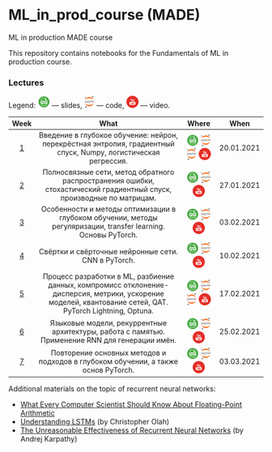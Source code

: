 # ML_in_prod_course (MADE)
ML in production MADE course

This repository contains notebooks for the Fundamentals of ML in production course.

### Lectures

Legend: ![](./icons/pdf.png) — slides, ![](./icons/jupyter.png) — code, ![](./icons/youtube.png) — video.

Week | What | Where | When
:--: | :--: | :---: | :--:
[1](https://data.mail.ru/curriculum/program/lesson/16355/) | Введение в глубокое обучение: нейрон, перекрёстная энтропия, градиентный спуск, Numpy, логистическая регрессия. | [![](./icons/pdf.png)](https://github.com/Illumaria/made-deep-learning/blob/master/01-intro-dl-logreg/01_intro_dl_logreg.pdf) [![](./icons/jupyter.png)](https://nbviewer.jupyter.org/github/Illumaria/made-deep-learning/blob/master/01-intro-dl-logreg/01_numpy.ipynb) [![](./icons/jupyter.png)](https://nbviewer.jupyter.org/github/Illumaria/made-deep-learning/blob/master/01-intro-dl-logreg/01_logreg.ipynb) [![](./icons/youtube.png)](https://youtu.be/WiFQF8sTxko) | 20.01.2021
[2](https://data.mail.ru/curriculum/program/lesson/16356/) | Полносвязные сети, метод обратного распространения ошибки, стохастический градиентный спуск, производные по матрицам. | [![](./icons/pdf.png)](https://github.com/Illumaria/made-deep-learning/blob/master/02-fc-nets-backprop/02_fc_nets_backprop.pdf) [![](./icons/jupyter.png)](https://nbviewer.jupyter.org/github/Illumaria/made-deep-learning/blob/master/02-fc-nets-backprop/02_fc_nets_backprop.ipynb) [![](./icons/youtube.png)](https://youtu.be/OUsKEHaOLtE) | 27.01.2021
[3](https://data.mail.ru/curriculum/program/lesson/16357/) | Особенности и методы оптимизации в глубоком обучении, методы регуляризации, transfer learning. Основы PyTorch. | [![](./icons/pdf.png)](https://github.com/Illumaria/made-deep-learning/blob/master/03-optimization/03_optimization.pdf) [![](./icons/jupyter.png)](https://nbviewer.jupyter.org/github/Illumaria/made-deep-learning/blob/master/03-optimization/03_pytorch_workshop.ipynb) [![](./icons/youtube.png)](https://youtu.be/D_gZEeTw_m8) | 03.02.2021
[4](https://data.mail.ru/curriculum/program/lesson/16358/) | Свёртки и свёрточные нейронные сети. CNN в PyTorch. | [![](./icons/pdf.png)](https://github.com/Illumaria/made-deep-learning/blob/master/04-convolutional-networks/04_convolutional_networks.pdf) [![](./icons/jupyter.png)](https://nbviewer.jupyter.org/github/Illumaria/made-deep-learning/blob/master/04-convolutional-networks/04_convolutional_networks.ipynb) [![](./icons/youtube.png)](https://youtu.be/alHypNTzFfE) | 10.02.2021
[5](https://data.mail.ru/curriculum/program/lesson/16359/) | Процесс разработки в ML, разбиение данных, компромисс отклонение-дисперсия, метрики, ускорение моделей, квантование сетей, QAT. PyTorch Lightning, Optuna. | [![](./icons/pdf.png)](https://github.com/Illumaria/made-deep-learning/blob/master/05-recap-speedup-hopt/05_recap_speedup_hopt.pdf) [![](./icons/jupyter.png)](https://nbviewer.jupyter.org/github/Illumaria/made-deep-learning/blob/master/05-recap-speedup-hopt/05_testset_size_evaluation.ipynb) [![](./icons/jupyter.png)](https://nbviewer.jupyter.org/github/Illumaria/made-deep-learning/blob/master/05-recap-speedup-hopt/05_lightning_optuna.ipynb) [![](./icons/youtube.png)](https://youtu.be/iFJ7wfq0BuM) | 17.02.2021
[6](https://data.mail.ru/curriculum/program/lesson/16360/) | Языковые модели, рекуррентные архитектуры, работа с памятью. Применение RNN для генерации имён. | [![](./icons/pdf.png)](https://github.com/Illumaria/made-deep-learning/blob/master/06-recurrent-networks/06_language_models_and_rnn.pdf) [![](./icons/jupyter.png)](https://nbviewer.jupyter.org/github/Illumaria/made-deep-learning/blob/master/06-recurrent-networks/06_rnn_practice.ipynb) [![](./icons/youtube.png)](https://youtu.be/fYSeSeVGFpk) | 25.02.2021
[7](https://data.mail.ru/curriculum/program/lesson/17623/) | Повторение основных методов и подходов в глубоком обучении, а также основ PyTorch. | [![](./icons/pdf.png)](https://github.com/Illumaria/made-deep-learning/blob/master/07-general-recap/07_general_recap.pdf) [![](./icons/jupyter.png)](https://nbviewer.jupyter.org/github/Illumaria/made-deep-learning/blob/master/07-general-recap/07_pytorch_recap.ipynb?flush_cache=false) [![](./icons/youtube.png)](https://youtu.be/tn5aEG9SFBQ) | 03.03.2021

Additional materials on the topic of recurrent neural networks:
* [What Every Computer Scientist Should Know About Floating-Point Arithmetic](https://docs.oracle.com/cd/E19957-01/806-3568/ncg_goldberg.html)
* [Understanding LSTMs](http://colah.github.io/posts/2015-08-Understanding-LSTMs/) (by Christopher Olah)
* [The Unreasonable Effectiveness of Recurrent Neural Networks](http://karpathy.github.io/2015/05/21/rnn-effectiveness/) (by Andrej Karpathy)
